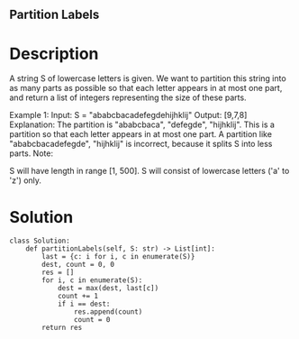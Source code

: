 Partition Labels
---

# Description
A string S of lowercase letters is given. We want to partition this string into as many parts as possible so that each letter appears in at most one part, and return a list of integers representing the size of these parts.

Example 1:
Input: S = "ababcbacadefegdehijhklij"
Output: [9,7,8]
Explanation:
The partition is "ababcbaca", "defegde", "hijhklij".
This is a partition so that each letter appears in at most one part.
A partition like "ababcbacadefegde", "hijhklij" is incorrect, because it splits S into less parts.
Note:

S will have length in range [1, 500].
S will consist of lowercase letters ('a' to 'z') only.

# Solution
```python3
class Solution:
    def partitionLabels(self, S: str) -> List[int]:
        last = {c: i for i, c in enumerate(S)}
        dest, count = 0, 0
        res = []
        for i, c in enumerate(S):
            dest = max(dest, last[c])
            count += 1
            if i == dest:
                res.append(count)
                count = 0
        return res
```
